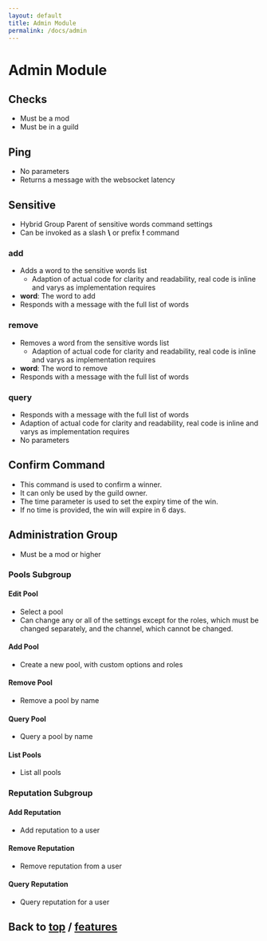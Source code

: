 ```yaml
---
layout: default
title: Admin Module
permalink: /docs/admin
---
```


# Admin Module

## Checks

 - Must be a mod
 - Must be in a guild

## Ping

 - No parameters
 - Returns a message with the websocket latency

## Sensitive

- Hybrid Group Parent of sensitive words command settings
- Can be invoked as a slash **\\** or prefix **!** command

### add

 - Adds a word to the sensitive words list
   - Adaption of actual code for clarity and readability, real code is inline and varys as implementation requires
 - **word**: The word to add
 - Responds with a message with the full list of words

### remove

 - Removes a word from the sensitive words list
   - Adaption of actual code for clarity and readability, real code is inline and varys as implementation requires
 - **word**: The word to remove
 - Responds with a message with the full list of words

### query

 - Responds with a message with the full list of words
 - Adaption of actual code for clarity and readability, real code is inline and varys as implementation requires
 - No parameters

## Confirm Command

- This command is used to confirm a winner.
- It can only be used by the guild owner.
- The time parameter is used to set the expiry time of the win.
- If no time is provided, the win will expire in 6 days.

## Administration Group

 - Must be a mod or higher

### Pools Subgroup

#### Edit Pool

- Select a pool
- Can change any or all of the settings except for the roles, which must be changed separately, and the channel, 
  which cannot be changed.

#### Add Pool

 - Create a new pool, with custom options and roles

#### Remove Pool

 - Remove a pool by name

#### Query Pool

 - Query a pool by name

#### List Pools

 - List all pools

### Reputation Subgroup

#### Add Reputation

 - Add reputation to a user

#### Remove Reputation

 - Remove reputation from a user

#### Query Reputation

 - Query reputation for a user

## Back to [top](./admin) / [features](.)
